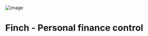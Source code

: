 ![image](https://github.com/user-attachments/assets/65c0ce7d-28a5-4b0a-adbd-f5963192ca0a)

# Finch - Personal finance control



